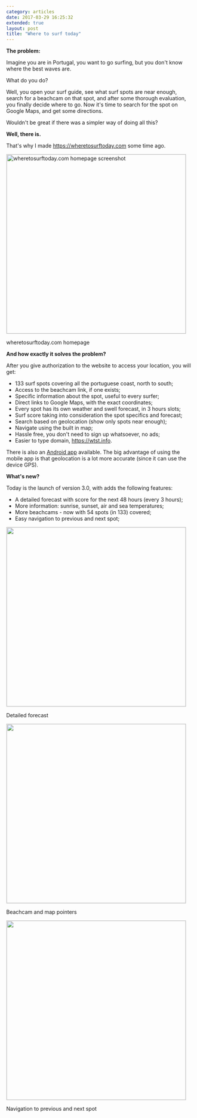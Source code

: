 ```yaml
---
category: articles
date: 2017-03-29 16:25:32
extended: true
layout: post
title: "Where to surf today"
---
```


<p><strong>The problem:</strong></p>

<p>Imagine you are in Portugal, you want to go surfing, but you don't know where the best waves are.</p>

<p>What do you do?</p>

<p>
  Well, you open your surf guide, see what surf spots are near enough, search for a beachcam on that spot,
  and after some thorough evaluation, you finally decide where to go. Now it's time to search for the spot
  on Google Maps, and get some directions.
</p>

<p>Wouldn't be great if there was a simpler way of doing all this?</p>

<p><strong>Well, there is.</strong></p>

<p>That's why I made <a href="https://wheretosurftoday.com/">https://wheretosurftoday.com</a> some time ago.</p>

<img alt="wheretosurftoday.com homepage screenshot" data-src="https://cdn.joaobordalo.com/images/static/blog/wtst_hp.png" width="480" style="border:1px solid #ddd">
<p class="is-graphic-legend">wheretosurftoday.com homepage</p>

<p><strong>And how exactly it solves the problem?</strong></p>

<!--more-->
<p>After you give authorization to the website to access your location, you will get:</p>

<ul>
  <li>133 surf spots covering all the portuguese coast, north to south;                       </li>
  <li>Access to the beachcam link, if one exists;                                             </li>
  <li>Specific information about the spot, useful to every surfer;                            </li>
  <li>Direct links to Google Maps, with the exact coordinates;                                </li>
  <li>Every spot has its own weather and swell forecast, in 3 hours slots;                    </li>
  <li>Surf score taking into consideration the spot specifics and forecast;                   </li>
  <li>Search based on geolocation (show only spots near enough);                              </li>
  <li>Navigate using the built in map;                                                        </li>
  <li>Hassle free, you don't need to sign up whatsoever, no ads;                              </li>
  <li>Easier to type domain, <a href="https://wtst.info">https://wtst.info</a>.               </li>
</ul> 

<p>
  There is also an <a href="https://play.google.com/store/apps/details?id=com.id1s3e5v51g2mink1kolsdq">Android app</a> available.
  The big advantage of using the mobile app is that geolocation is a lot more accurate (since it can use the device GPS).
</p>

<p><strong>What's new?</strong></p>

<p>Today is the launch of version 3.0, with adds the following features:</p>

<ul>
  <li>A detailed forecast with score for the next 48 hours (every 3 hours); </li>
  <li>More information: sunrise, sunset, air and sea temperatures;          </li>
  <li>More beachcams - now with 54 spots (in 133) covered;                  </li>
  <li>Easy navigation to previous and next spot;                            </li>
</ul>

<img src="https://cdn.joaobordalo.com/images/static/blog/forecast.jpg" width="480" style="border:1px solid #ddd">
<p class="is-graphic-legend">Detailed forecast</p>

<img src="https://cdn.joaobordalo.com/images/static/blog/beachcam.jpg" width="480" style="border:1px solid #ddd">
<p class="is-graphic-legend">Beachcam and map pointers</p>

<img src="https://cdn.joaobordalo.com/images/static/blog/nav.jpg" width="480" style="border:1px solid #ddd">
<p class="is-graphic-legend">Navigation to previous and next spot</p>

